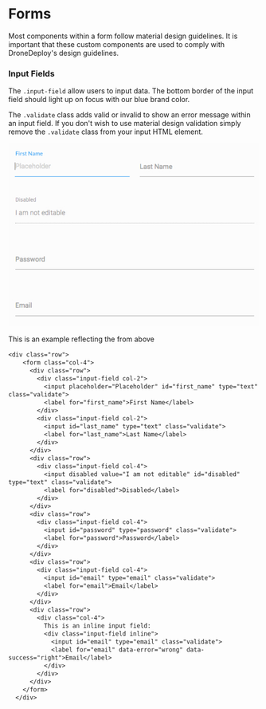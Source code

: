 # Forms

Most components within a form follow material design guidelines. It is important that these custom components are used to comply with DroneDeploy's design guidelines.

### Input Fields

The `.input-field` allow users to input data. The bottom border of the input field should light up on focus with our blue brand color. 

The `.validate` class adds valid or invalid to show an error message within an input field. If you don't wish to use material design validation simply remove the `.validate` class from your input HTML element. 

![](/assets/md-form.jpg)

This is an example reflecting the from above

```
<div class="row">
    <form class="col-4">
      <div class="row">
        <div class="input-field col-2">
          <input placeholder="Placeholder" id="first_name" type="text" class="validate">
          <label for="first_name">First Name</label>
        </div>
        <div class="input-field col-2">
          <input id="last_name" type="text" class="validate">
          <label for="last_name">Last Name</label>
        </div>
      </div>
      <div class="row">
        <div class="input-field col-4">
          <input disabled value="I am not editable" id="disabled" type="text" class="validate">
          <label for="disabled">Disabled</label>
        </div>
      </div>
      <div class="row">
        <div class="input-field col-4">
          <input id="password" type="password" class="validate">
          <label for="password">Password</label>
        </div>
      </div>
      <div class="row">
        <div class="input-field col-4">
          <input id="email" type="email" class="validate">
          <label for="email">Email</label>
        </div>
      </div>
      <div class="row">
        <div class="col-4">
          This is an inline input field:
          <div class="input-field inline">
            <input id="email" type="email" class="validate">
            <label for="email" data-error="wrong" data-success="right">Email</label>
          </div>
        </div>
      </div>
    </form>
  </div>
        
```




